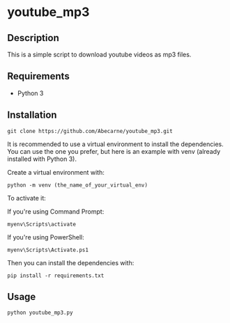 # youtube_mp3

## Description
This is a simple script to download youtube videos as mp3 files.

## Requirements
- Python 3

## Installation
```
git clone https://github.com/Abecarne/youtube_mp3.git
```

It is recommended to use a virtual environment to install the dependencies.
You can use the one you prefer, but here is an example with venv (already installed with Python 3).

Create a virtual environment with:
```
python -m venv (the_name_of_your_virtual_env)
```

To activate it:

If you're using Command Prompt:
```
myenv\Scripts\activate
```

If you're using PowerShell:
```
myenv\Scripts\Activate.ps1
```

Then you can install the dependencies with:
```
pip install -r requirements.txt
```

## Usage

```
python youtube_mp3.py
```
